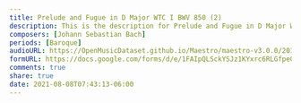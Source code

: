 ```yaml
---
title: Prelude and Fugue in D Major WTC I BWV 850 (2)
description: This is the description for Prelude and Fugue in D Major WTC I BWV 850 by Johann Sebastian Bach
composers: [Johann Sebastian Bach]
periods: [Baroque]
audioURL: https://OpenMusicDataset.github.io/Maestro/maestro-v3.0.0/2017/MIDI-Unprocessed_053_PIANO053_MID--AUDIO-split_07-06-17_Piano-e_3-04_wav--1.midi
formURL: https://docs.google.com/forms/d/e/1FAIpQLSckYSJz1KYxrc6RLGfpeGVea-5SzQFu0Jz8wz8ZBBmdy-Zn6g/viewform
comments: true
share: true
date: 2021-08-08T07:43:13-06:00
---
```

